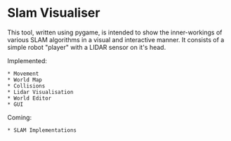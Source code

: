 # Slam Visualiser

This tool, written using pygame, is intended to show the inner-workings of various SLAM algorithms in a visual and interactive manner. It consists of a simple robot "player" with a LIDAR sensor on it's head.

Implemented:

    * Movement
    * World Map
    * Collisions
    * Lidar Visualisation
    * World Editor
    * GUI

Coming:

    * SLAM Implementations